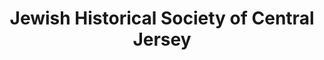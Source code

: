 ---
layout: repo
title: "Jewish Historical Society of Central Jersey"
id: 12544
permalink: repos/12544/
---